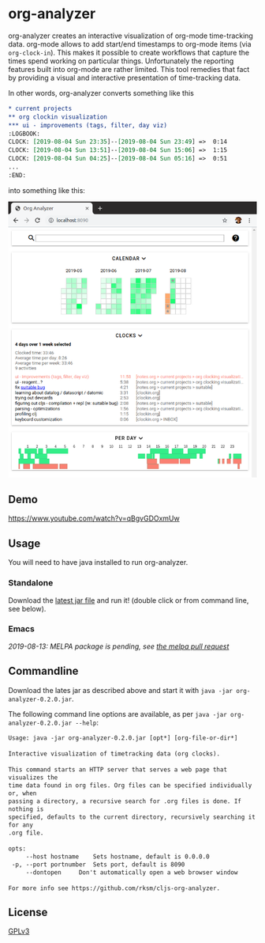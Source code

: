 # org-analyzer

org-analyzer creates an interactive visualization of org-mode time-tracking
data. org-mode allows to add start/end timestamps to org-mode items (via
`org-clock-in`). This makes it possible to create workflows that capture the
times spend working on particular things. Unfortunately the reporting features
built into org-mode are rather limited. This tool remedies that fact by
providing a visual and interactive presentation of time-tracking data.

In other words, org-analyzer converts something like this

```org
* current projects
** org clockin visualization
*** ui - improvements (tags, filter, day viz)
:LOGBOOK:
CLOCK: [2019-08-04 Sun 23:35]--[2019-08-04 Sun 23:49] =>  0:14
CLOCK: [2019-08-04 Sun 13:51]--[2019-08-04 Sun 15:06] =>  1:15
CLOCK: [2019-08-04 Sun 04:25]--[2019-08-04 Sun 05:16] =>  0:51
...
:END:
```

into something like this:

![](doc/2019-08-10_org-analyzer.png)

## Demo

https://www.youtube.com/watch?v=qBgvGDOxmUw

## Usage

You will need to have java installed to run org-analyzer.

### Standalone

Download the [latest jar file](https://github.com/rksm/clj-org-analyzer/releases/latest)
and run it! (double click or from command line, see below).

### Emacs

*2019-08-13: MELPA package is pending, see [the melpa pull request](https://github.com/melpa/melpa/pull/6365)*

<!-- org-analyzer is on MELPA. Make sure MELPA is in your `package-archives`: -->

<!-- ```elisp -->
<!-- (require 'package) -->
<!-- (add-to-list 'package-archives '("melpa" . "http://melpa.org/packages/")) -->
<!-- ``` -->

<!-- Then run `(package-install "org-analyzer")`. Afterwards, you can start the tool -->
<!-- via `M-x org-analyzer-start`. -->


## Commandline

Download the lates jar as described above and start it with `java -jar org-analyzer-0.2.0.jar`.

The following command line options are available, as per `java -jar org-analyzer-0.2.0.jar --help`:

```
Usage: java -jar org-analyzer-0.2.0.jar [opt*] [org-file-or-dir*]

Interactive visualization of timetracking data (org clocks).

This command starts an HTTP server that serves a web page that visualizes the
time data found in org files. Org files can be specified individually or, when
passing a directory, a recursive search for .org files is done. If nothing is
specified, defaults to the current directory, recursively searching it for any
.org file.

opts:
     --host hostname	Sets hostname, default is 0.0.0.0
 -p, --port portnumber	Sets port, default is 8090
     --dontopen		Don't automatically open a web browser window

For more info see https://github.com/rksm/cljs-org-analyzer.
```



## License

[GPLv3](LICENSE)
